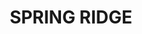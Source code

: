 ---
lastmod: '2025-04-06T06:05:20+00:00'
latitude: -31.66545698
layout: suburb
longitude: 150.1491418
postcode: '2343'
state: NSW
title: SPRING RIDGE
url: /nsw/spring-ridge/
---